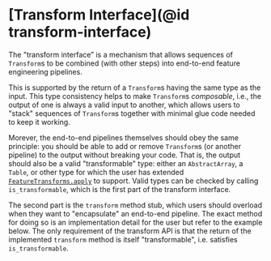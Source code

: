 # [Transform Interface](@id transform-interface)

The "transform interface” is a mechanism that allows sequences of `Transform`s to be combined (with other steps) into end-to-end feature engineering pipelines.

This is supported by the return of a `Transform`s having the same type as the input.
This type consistency helps to make `Transform`s _composable_, i.e., the output of one is always a valid input to another, which allows users to "stack" sequences of `Transform`s together with minimal glue code needed to keep it working.

Morever, the end-to-end pipelines themselves should obey the same principle: you should be able to add or remove `Transform`s (or another pipeline) to the output without breaking your code.
That is, the output should also be a valid "transformable" type: either an `AbstractArray`, a `Table`, or other type for which the user has extended [`FeatureTransforms.apply`](@ref) to support.
Valid types can be checked by calling `is_transformable`, which is the first part of the transform interface.

The second part is the `transform` method stub, which users should overload when they want to "encapsulate" an end-to-end pipeline.
The exact method for doing so is an implementation detail for the user but refer to the example below.
The only requirement of the transform API is that the return of the implemented `transform` method is itself "transformable", i.e. satisfies `is_transformable`.
